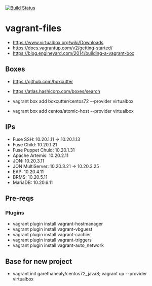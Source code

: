 [![Build Status](https://travis-ci.org/garethahealy/vagrant-files.svg?branch=master)](https://travis-ci.org/garethahealy/vagrant-files)

# vagrant-files
- https://www.virtualbox.org/wiki/Downloads
- https://docs.vagrantup.com/v2/getting-started/
- https://blog.engineyard.com/2014/building-a-vagrant-box

## Boxes
- https://github.com/boxcutter
- https://atlas.hashicorp.com/boxes/search

- vagrant box add boxcutter/centos72 --provider virtualbox
- vagrant box add centos/atomic-host --provider virtualbox

## IPs
- Fuse SSH:             10.20.1.11 -> 10.20.1.13
- Fuse Child:           10.20.1.21
- Fuse Puppet Chuld:    10.20.1.31
- Apache Artemis:       10.20.2.11
- JON:                  10.20.3.11
- JON MultiServer:      10.20.3.21 -> 10.20.3.25
- EAP:                  10.20.4.11
- BRMS:                 10.20.5.11
- MariaDB:              10.20.6.11

## Pre-reqs
### Plugins
- vagrant plugin install vagrant-hostmanager
- vagrant plugin install vagrant-vbguest
- vagrant plugin install vagrant-cachier
- vagrant plugin install vagrant-triggers
- vagrant plugin install vagrant-auto_network

## Base for new project
- vagrant init garethahealy/centos72_java8; vagrant up --provider virtualbox

